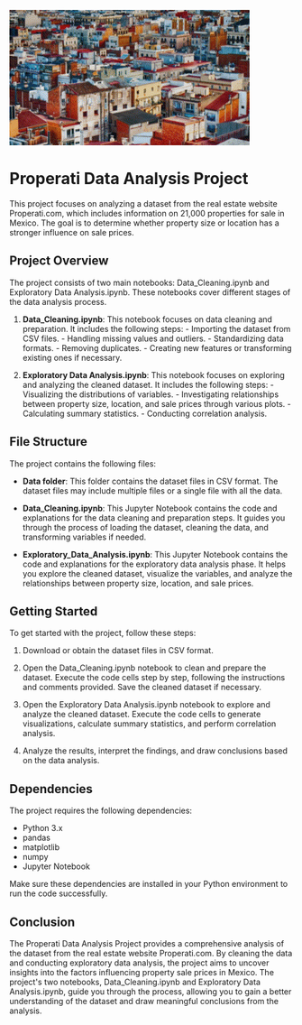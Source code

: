 [image_0]: images/mexico_city.gif

![Mexico Logo][image_0]

# Properati Data Analysis Project

This project focuses on analyzing a dataset from the real estate website Properati.com, which includes information on 21,000 properties for sale in Mexico. The goal is to determine whether property size or location has a stronger influence on sale prices.

## Project Overview

The project consists of two main notebooks: Data_Cleaning.ipynb and Exploratory Data Analysis.ipynb. These notebooks cover different stages of the data analysis process.

1. **Data_Cleaning.ipynb**: This notebook focuses on data cleaning and preparation. It includes the following steps: - Importing the dataset from CSV files. - Handling missing values and outliers. - Standardizing data formats. - Removing duplicates. - Creating new features or transforming existing ones if necessary.

2. **Exploratory Data Analysis.ipynb**: This notebook focuses on exploring and analyzing the cleaned dataset. It includes the following steps: - Visualizing the distributions of variables. - Investigating relationships between property size, location, and sale prices through various plots. - Calculating summary statistics. - Conducting correlation analysis.

## File Structure

The project contains the following files:

- **Data folder**: This folder contains the dataset files in CSV format. The dataset files may include multiple files or a single file with all the data.

- **Data_Cleaning.ipynb**: This Jupyter Notebook contains the code and explanations for the data cleaning and preparation steps. It guides you through the process of loading the dataset, cleaning the data, and transforming variables if needed.

- **Exploratory_Data_Analysis.ipynb**: This Jupyter Notebook contains the code and explanations for the exploratory data analysis phase. It helps you explore the cleaned dataset, visualize the variables, and analyze the relationships between property size, location, and sale prices.

## Getting Started

To get started with the project, follow these steps:

1. Download or obtain the dataset files in CSV format.

2. Open the Data_Cleaning.ipynb notebook to clean and prepare the dataset. Execute the code cells step by step, following the instructions and comments provided. Save the cleaned dataset if necessary.

3. Open the Exploratory Data Analysis.ipynb notebook to explore and analyze the cleaned dataset. Execute the code cells to generate visualizations, calculate summary statistics, and perform correlation analysis.

4. Analyze the results, interpret the findings, and draw conclusions based on the data analysis.

## Dependencies

The project requires the following dependencies:

- Python 3.x
- pandas
- matplotlib
- numpy
- Jupyter Notebook

Make sure these dependencies are installed in your Python environment to run the code successfully.

## Conclusion

The Properati Data Analysis Project provides a comprehensive analysis of the dataset from the real estate website Properati.com. By cleaning the data and conducting exploratory data analysis, the project aims to uncover insights into the factors influencing property sale prices in Mexico. The project's two notebooks, Data_Cleaning.ipynb and Exploratory Data Analysis.ipynb, guide you through the process, allowing you to gain a better understanding of the dataset and draw meaningful conclusions from the analysis.
